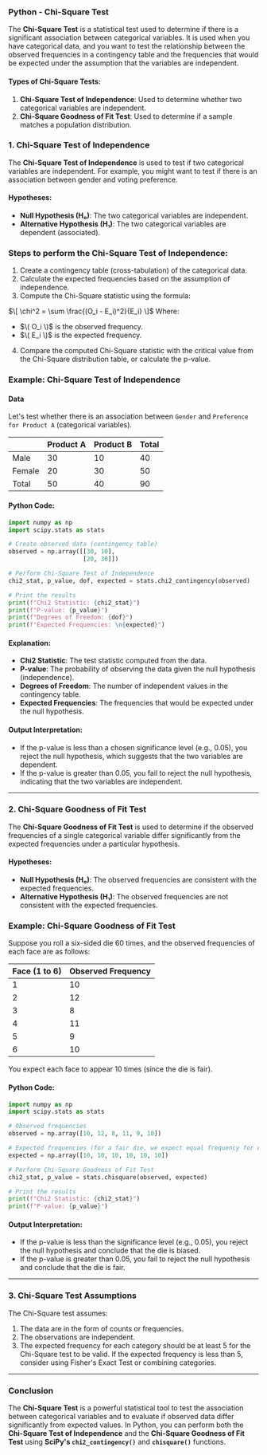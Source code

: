 ### Python - Chi-Square Test

The **Chi-Square Test** is a statistical test used to determine if there is a significant association between categorical variables. It is used when you have categorical data, and you want to test the relationship between the observed frequencies in a contingency table and the frequencies that would be expected under the assumption that the variables are independent.

#### Types of Chi-Square Tests:
1. **Chi-Square Test of Independence**: Used to determine whether two categorical variables are independent.
2. **Chi-Square Goodness of Fit Test**: Used to determine if a sample matches a population distribution.

### 1. **Chi-Square Test of Independence**
The **Chi-Square Test of Independence** is used to test if two categorical variables are independent. For example, you might want to test if there is an association between gender and voting preference.

#### Hypotheses:
- **Null Hypothesis (H₀)**: The two categorical variables are independent.
- **Alternative Hypothesis (H₁)**: The two categorical variables are dependent (associated).

### Steps to perform the Chi-Square Test of Independence:
1. Create a contingency table (cross-tabulation) of the categorical data.
2. Calculate the expected frequencies based on the assumption of independence.
3. Compute the Chi-Square statistic using the formula:
   
$\[
\chi^2 = \sum \frac{(O_i - E_i)^2}{E_i}
\]$
Where:
- $\( O_i \)$ is the observed frequency.
- $\( E_i \)$ is the expected frequency.

4. Compare the computed Chi-Square statistic with the critical value from the Chi-Square distribution table, or calculate the p-value.

### Example: Chi-Square Test of Independence

#### Data
Let's test whether there is an association between `Gender` and `Preference for Product A` (categorical variables).

|              | Product A | Product B | Total |
|--------------|-----------|-----------|-------|
| Male         | 30        | 10        | 40    |
| Female       | 20        | 30        | 50    |
| Total        | 50        | 40        | 90    |

#### Python Code:

```python
import numpy as np
import scipy.stats as stats

# Create observed data (contingency table)
observed = np.array([[30, 10],
                     [20, 30]])

# Perform Chi-Square Test of Independence
chi2_stat, p_value, dof, expected = stats.chi2_contingency(observed)

# Print the results
print(f"Chi2 Statistic: {chi2_stat}")
print(f"P-value: {p_value}")
print(f"Degrees of Freedom: {dof}")
print(f"Expected Frequencies: \n{expected}")
```

#### Explanation:
- **Chi2 Statistic**: The test statistic computed from the data.
- **P-value**: The probability of observing the data given the null hypothesis (independence).
- **Degrees of Freedom**: The number of independent values in the contingency table.
- **Expected Frequencies**: The frequencies that would be expected under the null hypothesis.

#### Output Interpretation:
- If the p-value is less than a chosen significance level (e.g., 0.05), you reject the null hypothesis, which suggests that the two variables are dependent.
- If the p-value is greater than 0.05, you fail to reject the null hypothesis, indicating that the two variables are independent.

---

### 2. **Chi-Square Goodness of Fit Test**
The **Chi-Square Goodness of Fit Test** is used to determine if the observed frequencies of a single categorical variable differ significantly from the expected frequencies under a particular hypothesis.

#### Hypotheses:
- **Null Hypothesis (H₀)**: The observed frequencies are consistent with the expected frequencies.
- **Alternative Hypothesis (H₁)**: The observed frequencies are not consistent with the expected frequencies.

### Example: Chi-Square Goodness of Fit Test

Suppose you roll a six-sided die 60 times, and the observed frequencies of each face are as follows:

| Face (1 to 6) | Observed Frequency |
|---------------|--------------------|
| 1             | 10                 |
| 2             | 12                 |
| 3             | 8                  |
| 4             | 11                 |
| 5             | 9                  |
| 6             | 10                 |

You expect each face to appear 10 times (since the die is fair).

#### Python Code:

```python
import numpy as np
import scipy.stats as stats

# Observed frequencies
observed = np.array([10, 12, 8, 11, 9, 10])

# Expected frequencies (for a fair die, we expect equal frequency for each face)
expected = np.array([10, 10, 10, 10, 10, 10])

# Perform Chi-Square Goodness of Fit Test
chi2_stat, p_value = stats.chisquare(observed, expected)

# Print the results
print(f"Chi2 Statistic: {chi2_stat}")
print(f"P-value: {p_value}")
```

#### Output Interpretation:
- If the p-value is less than the significance level (e.g., 0.05), you reject the null hypothesis and conclude that the die is biased.
- If the p-value is greater than 0.05, you fail to reject the null hypothesis and conclude that the die is fair.

---

### 3. **Chi-Square Test Assumptions**
The Chi-Square test assumes:
1. The data are in the form of counts or frequencies.
2. The observations are independent.
3. The expected frequency for each category should be at least 5 for the Chi-Square test to be valid. If the expected frequency is less than 5, consider using Fisher's Exact Test or combining categories.

---

### Conclusion

The **Chi-Square Test** is a powerful statistical tool to test the association between categorical variables and to evaluate if observed data differ significantly from expected values. In Python, you can perform both the **Chi-Square Test of Independence** and the **Chi-Square Goodness of Fit Test** using **SciPy's `chi2_contingency()`** and **`chisquare()`** functions.

